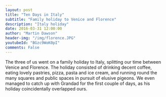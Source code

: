 ```yaml
---
layout: post
title: "Ten Days in Italy"
subtitle: "Family holiday to Venice and Florence"
description: "Italy holiday"
date: 2016-03-31 12:00:00
author: "Martin Dawson"
header-img: "/img/florence.JPG"
youtubeId: "BGzc9WoK0pI"
comments: False
---
```

The three of us went on a family holiday to Italy, splitting our time between Venice and Florence.
The holiday consisted of drinking decent coffee, eating lovely pastries, pizza, pasta and ice cream, and running round the many squares and public spaces in pursuit of elusive pigeons.
We even managed to catch up with Grandad for the first couple of days, as his holiday coincidentally overlapped ours.
